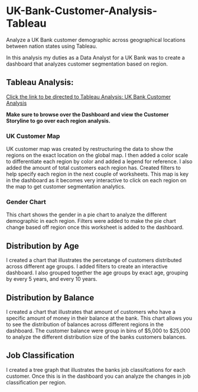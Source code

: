 # UK-Bank-Customer-Analysis-Tableau
Analyze a UK Bank customer demographic across geographical locations between nation states using Tableau.

In this analysis my duties as a Data Analyst for a UK Bank was to create a dashboard that analyzes customer segmentation based on region. 

## Tableau Analysis: 
[Click the link to be directed to Tableau Analysis: UK Bank Customer Analysis](https://public.tableau.com/profile/alex2874#!/vizhome/UKBankCustomerSegmentationDashboard_15947975216560/UKBankCustomersDashboard) 

**Make sure to browse over the Dashboard and view the Customer Storyline to go over each region analysis.** 


### UK Customer Map
UK customer map was created by restructuring the data to show the regions on the exact location on the global map. I then added a color scale to differentiate each region by color and added a legend for reference. I also added the amount of total customers each region has. Created filters to help specify each region in the next couple of worksheets. This map is key in the dashboard as it becomes very interactive to click on each region on the map to get customer segmentation analytics. 

### Gender Chart
This chart shows the gender in a pie chart to analyze the different demographic in each region. Filters were added to make the pie chart change based off region once this worksheet is added to the dashboard. 

## Distribution by Age 
I created a chart that illustrates the percetange of customers distributed across different age groups. I added filters to create an interactive dashboard. I also grouped together the age groups by exact age, grouping by every 5 years, and every 10 years. 

## Distribution by Balance
I created a chart that illustrates that amount of customers who have a specific amount of money in their balance at the bank. This chart allows you to see the distribution of balances across different regions in the dashboard. The customer balance were group in bins of $5,000 to $25,000 to analyze the different distribution size of the banks customers balances. 

## Job Classification
I created a tree graph that illustrates the banks job classifcations for each customer. Once this is in the dashboard you can analyze the changes in job classification per region. 
